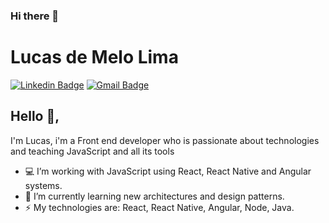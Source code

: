 ### Hi there 👋
# Lucas de Melo Lima
[![Linkedin Badge](https://img.shields.io/badge/-LinkedIn-blue?style=flat-square&logo=Linkedin&logoColor=white&link=https://www.linkedin.com/in/lucasmelo18//)](https://www.linkedin.com/in/lucasmelo18/)
[![Gmail Badge](https://img.shields.io/badge/-Gmail-c14438?style=flat-square&logo=Gmail&logoColor=white&link=mailto:luucasmell@gmail.com)](mailto:luucasmell@gmail.com)
## Hello 👋, 
I'm Lucas, i'm a Front end developer who is passionate about technologies and teaching JavaScript and all its tools

- 💻 I’m working with JavaScript using React, React Native and Angular systems.
- 🌱 I’m currently learning new architectures and design patterns.
- ⚡ My technologies are: React, React Native, Angular, Node, Java.
